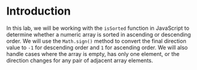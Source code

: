 # Introduction

In this lab, we will be working with the `isSorted` function in JavaScript to determine whether a numeric array is sorted in ascending or descending order. We will use the `Math.sign()` method to convert the final direction value to `-1` for descending order and `1` for ascending order. We will also handle cases where the array is empty, has only one element, or the direction changes for any pair of adjacent array elements.
